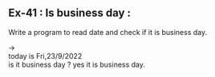 ## Ex-41 : Is business day :   
Write a program to read date and check if it is business day.  

->  
today is Fri,23/9/2022  
is it business day ? yes it is business day.  
